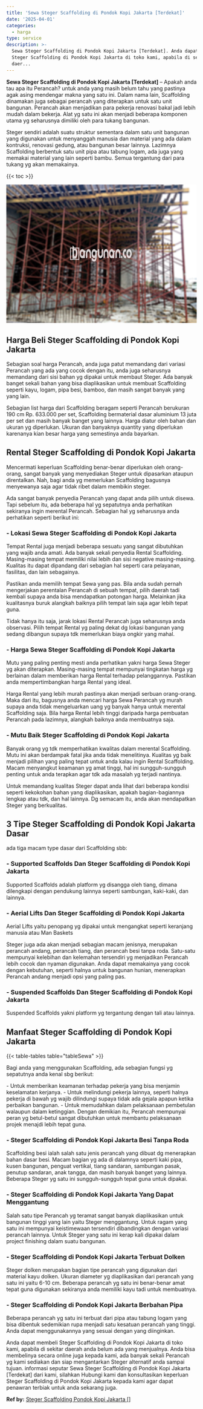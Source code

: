 ```yaml
---
title: 'Sewa Steger Scaffolding di Pondok Kopi Jakarta [Terdekat]'
date: '2025-04-01'
categories:
  - harga
type: service
description: >-
  Sewa Steger Scaffolding di Pondok Kopi Jakarta [Terdekat]. Anda dapat membeli
  Steger Scaffolding di Pondok Kopi Jakarta di toko kami, apabila di sekitar
  daer...
---
```


**Sewa Steger Scaffolding di Pondok Kopi Jakarta \[Terdekat\]** – Apakah anda tau apa itu Perancah? untuk anda yang masih belum tahu yang pastinya agak asing mendengar makna yang satu ini. Dalam nama lain, Scaffolding dinamakan juga sebagai perancah yang diterapkan untuk satu unit bangunan. Perancah akan menjadikan para pekerja renovasi bakal jadi lebih mudah dalam bekerja. Alat yg satu ini akan menjadi beberapa komponen utama yg seharusnya dimiliki oleh para tukang bangunan.

Steger sendiri adalah suatu struktur sementara dalam satu unit bangunan yang digunakan untuk menyanggah manusia dan material yang ada dalam kontruksi, renovasi gedung, atau bangunan besar lainnya. Lazimnya Scaffolding berbentuk satu unit pipa atau tabung logam, ada juga yang memakai material yang lain seperti bambu. Semua tergantung dari para tukang yg akan memakainya.

{{< toc >}}

![Sewa Steger Scaffolding di Pondok Kopi Jakarta [Terdekat]](/images/sewa-scaffolding-steger-28.png)

## Harga Beli Steger Scaffolding di Pondok Kopi Jakarta

Sebagian soal harga Perancah, anda juga patut memandang dari variasi Perancah yang ada yang cocok dengan itu, anda juga seharusnya memandang dari sisi bahan yg dipakai untuk membaut Steger. Ada banyak banget sekali bahan yang bisa diaplikasikan untuk membuat Scaffolding seperti kayu, logam, pipa besi, bamboo, dan masih sangat banyak yang yang lain.

Sebagian list harga dari Scaffolding beragam seperti Perancah berukuran 190 cm Rp. 633.000 per set, Scaffolding bermaterial dasar aluminium 13 juta per set dan masih banyak banget yang lainnya. Harga diatur oleh bahan dan ukuran yg diperlukan. Ukuran dan banyaknya quantity yang diperlukan karenanya kian besar harga yang semestinya anda bayarkan.

## Rental Steger Scaffolding di Pondok Kopi Jakarta

Mencermati keperluan Scaffolding benar-benar diperlukan oleh orang-orang, sangat banyak yang menyediakan Steger untuk dipasarkan ataupun direntalkan. Nah, bagi anda yg memerlukan Scaffolding bagusnya menyewanya saja agar tidak ribet dalam membikin steger.

Ada sangat banyak penyedia Perancah yang dapat anda pilih untuk disewa. Tapi sebelum itu, ada beberapa hal yg sepatutnya anda perhatikan sekiranya ingin merental Perancah. Sebagian hal yg seharusnya anda perhatikan seperti berikut ini:

### \- Lokasi Sewa Steger Scaffolding di Pondok Kopi Jakarta

Tempat Rental juga menjadi beberapa sesuatu yang sangat dibutuhkan yang wajib anda amati. Ada banyak sekali penyedia Rental Scaffolding. Masing-masing tempat memiliki nilai lebih dan sisi negative masing-masing. Kualitas itu dapat dipandang dari sebagian hal seperti cara pelayanan, fasilitas, dan lain sebagainya.

Pastikan anda memilih tempat Sewa yang pas. Bila anda sudah pernah mengerjakan perentalan Perancah di sebuah tempat, pilih daerah tadi kembali supaya anda bisa mendapatkan potongan harga. Melainkan jika kualitasnya buruk alangkah baiknya pilih tempat lain saja agar lebih tepat guna.

Tidak hanya itu saja, jarak lokasi Rental Perancah juga seharusnya anda observasi. Pilih tempat Rental yg paling dekat dg lokasi bangunan yang sedang dibangun supaya tdk memerlukan biaya ongkir yang mahal.

### \- Harga Sewa Steger Scaffolding di Pondok Kopi Jakarta

Mutu yang paling penting mesti anda perhatikan yakni harga Sewa Steger yg akan diterapkan. Masing-masing tempat mempunyai tingkatan harga yg berlainan dalam memberikan harga Rental terhadap pelanggannya. Pastikan anda mempertimbangkan harga Rental yang ideal.

Harga Rental yang lebih murah pastinya akan menjadi serbuan orang-orang. Maka dari itu, bagusnya anda mencari harga Sewa Perancah yg murah supaya anda tidak mengeluarkan uang yg banyak hanya untuk merental Scaffolding saja. Bila harga Rental lebih tinggi daripada harga pembuatan Perancah pada lazimnya, alangkah baiknya anda membuatnya saja.

### \- Mutu Baik Steger Scaffolding di Pondok Kopi Jakarta

Banyak orang yg tdk memperhatikan kwalitas dalam merental Scaffolding. Mutu ini akan berdampak fatal jika anda tidak menelitinya. Kualitas yg baik menjadi pilihan yang paling tepat untuk anda kalau ingin Rental Scaffolding. Macam menyangkut keamanan yg amat tinggi, hal ini sungguh-sungguh penting untuk anda terapkan agar tdk ada masalah yg terjadi nantinya.

Untuk memandang kualitas Steger dapat anda lihat dari beberapa kondisi seperti kekokohan bahan yang diaplikasikan, apakah bagian-bagiannya lengkap atau tdk, dan hal lainnya. Dg semacam itu, anda akan mendapatkan Steger yang berkualitas.

## 3 Tipe Steger Scaffolding di Pondok Kopi Jakarta Dasar

ada tiga macam type dasar dari Scaffolding sbb:

### \- Supported Scaffolds Dan Steger Scaffolding di Pondok Kopi Jakarta

Supported Scaffolds adalah platform yg disangga oleh tiang, dimana dilengkapi dengan pendukung lainnya seperti sambungan, kaki-kaki, dan lainnya.

### \- Aerial Lifts Dan Steger Scaffolding di Pondok Kopi Jakarta

Aerial Lifts yaitu penopang yg dipakai untuk mengangkat seperti keranjang manusia atau Man Baskets

Steger juga ada akan menjadi sebagian macam jenisnya, merupakan perancah andang, perancah tiang, dan perancah besi tanpa roda. Satu-satu mempunyai kelebihan dan kelemahan tersendiri yg menjadikan Perancah lebih cocok dan nyaman digunakan. Anda dapat memakainya yang cocok dengan kebutuhan, seperti halnya untuk bangunan hunian, menerapkan Perancah andang menjadi opsi yang paling pas.

### \- Suspended Scaffolds Dan Steger Scaffolding di Pondok Kopi Jakarta

Suspended Scaffolds yakni platform yg tergantung dengan tali atau lainnya.

## Manfaat Steger Scaffolding di Pondok Kopi Jakarta

{{< table-tables table="tableSewa" >}}

Bagi anda yang menggunakan Scaffolding, ada sebagian fungsi yg sepatutnya anda kenal sbg berikut:

\- Untuk memberikan keamanan terhadap pekerja yang bisa menjamin keselamatan kerjanya. - Untuk melindungi pekerja lainnya, seperti halnya pekerja di bawah yg wajib dilindungi supaya tidak ada gejala apapun ketika perbaikan bangunan. - Untuk memudahkan dalam pelaksanaan pembetulan walaupun dalam ketinggian. Dengan demikian itu, Perancah mempunyai peran yg betul-betul sangat dibutuhkan untuk membantu pelaksanaan projek menajdi lebih tepat guna.

### \- Steger Scaffolding di Pondok Kopi Jakarta Besi Tanpa Roda

Scaffolding besi ialah salah satu jenis perancah yang dibuat dg menerapkan bahan dasar besi. Macam bagian yg ada di dalamnya seperti kaki pipa, kusen bangunan, penguat vertikal, tiang sandaran, sambungan pasak, penutup sandaran, anak tangga, dan masih banyak banget yang lainnya. Beberapa Steger yg satu ini sungguh-sungguh tepat guna untuk dipakai.

### \- Steger Scaffolding di Pondok Kopi Jakarta Yang Dapat Menggantung

Salah satu tipe Perancah yg teramat sangat banyak diaplikasikan untuk bangunan tinggi yang lain yaitu Steger menggantung. Untuk ragam yang satu ini mempunyai keistimewaan tersendiri dibandingkan dengan variasi perancah lainnya. Untuk Steger yang satu ini kerap kali dipakai dalam project finishing dalam suatu bangunan.

### \- Steger Scaffolding di Pondok Kopi Jakarta Terbuat Dolken

Steger dolken merupakan bagian tipe perancah yang digunakan dari material kayu dolken. Ukuran diameter yg diaplikasikan dari perancah yang satu ini yaitu 6-10 cm. Beberapa perancah yg satu ini benar-benar amat tepat guna digunakan sekiranya anda memiliki kayu tadi untuk membuatnya.

### \- Steger Scaffolding di Pondok Kopi Jakarta Berbahan Pipa

Beberapa perancah yg satu ini terbuat dari pipa atau tabung logam yang bisa dibentuk sedemikian rupa menjadi satu kesatuan perancah yang tinggi. Anda dapat menggunakannya yang sesuai dengan yang diinginkan.

Anda dapat membeli Steger Scaffolding di Pondok Kopi Jakarta di toko kami, apabila di sekitar daerah anda belum ada yang menjualnya. Anda bisa membelinya secara online juga kepada kami, ada banyak sekali Perancah yg kami sediakan dan siap mengantarkan Steger alternatif anda sampai tujuan. informasi seputar Sewa Steger Scaffolding di Pondok Kopi Jakarta \[Terdekat\] dari kami, silahkan Hubungi kami dan konsultasikan keperluan Steger Scaffolding di Pondok Kopi Jakarta kepada kami agar dapat penawran terbiak untuk anda sekarang juga.

**Ref by:** [Steger Scaffolding Pondok Kopi Jakarta []](https://id.wikipedia.org/wiki/Steger)
